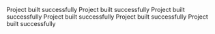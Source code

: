 Project built successfully
Project built successfully
Project built successfully
Project built successfully
Project built successfully
Project built successfully
